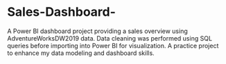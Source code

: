 # Sales-Dashboard-
A Power BI dashboard project providing a sales overview using AdventureWorksDW2019 data. Data cleaning was performed using SQL queries before importing into Power BI for visualization. A practice project to enhance my data modeling and dashboard skills.
